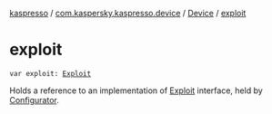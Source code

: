 [kaspresso](../../index.md) / [com.kaspersky.kaspresso.device](../index.md) / [Device](index.md) / [exploit](./exploit.md)

# exploit

`var exploit: `[`Exploit`](../../com.kaspersky.kaspresso.device.exploit/-exploit/index.md)

Holds a reference to an implementation of [Exploit](../../com.kaspersky.kaspresso.device.exploit/-exploit/index.md) interface, held by [Configurator](../../com.kaspersky.kaspresso.configurator/-configurator/index.md).


